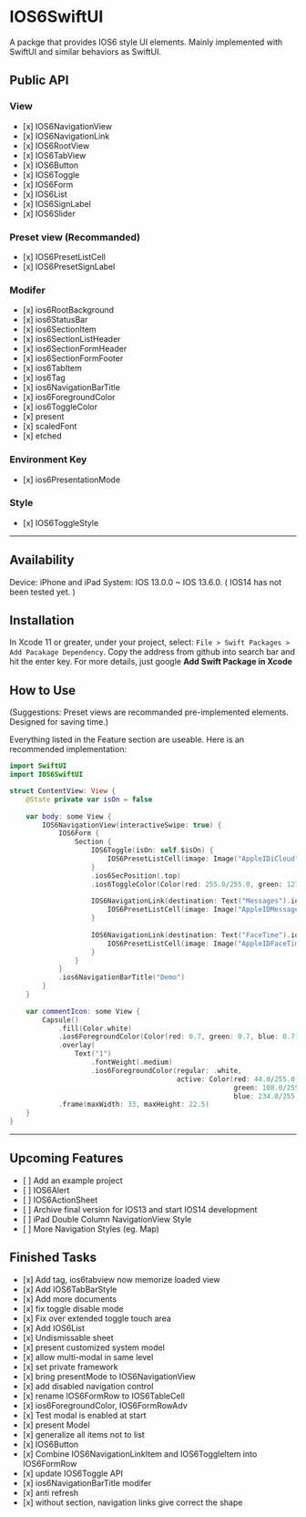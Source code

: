 # IOS6SwiftUI

A packge that provides IOS6 style UI elements. Mainly implemented with SwiftUI and similar behaviors as SwiftUI.

## Public API
### View
- \[x]  IOS6NavigationView
- \[x]  IOS6NavigationLink
- \[x]  IOS6RootView
- \[x]  IOS6TabView
- \[x]  IOS6Button
- \[x]  IOS6Toggle
- \[x]  IOS6Form
- \[x]  IOS6List
- \[x]  IOS6SignLabel
- \[x]  IOS6Slider

### Preset view (Recommanded)
- \[x]  IOS6PresetListCell
- \[x]  IOS6PresetSignLabel

### Modifer
- \[x]  ios6RootBackground
- \[x]  ios6StatusBar
- \[x]  ios6SectionItem
- \[x]  ios6SectionListHeader
- \[x]  ios6SectionFormHeader
- \[x]  ios6SectionFormFooter
- \[x]  ios6TabItem
- \[x]  ios6Tag
- \[x]  ios6NavigationBarTitle
- \[x]  ios6ForegroundColor
- \[x]  ios6ToggleColor
- \[x]  present
- \[x]  scaledFont
- \[x]  etched

### Environment Key
- \[x]  ios6PresentationMode

### Style
- \[x]  IOS6ToggleStyle

---
## Availability
Device: iPhone and iPad
System: IOS 13.0.0 ~ IOS 13.6.0. ( IOS14 has not been tested yet. )

## Installation
In Xcode 11 or greater, under your project, select: `File > Swift Packages > Add Pacakage Dependency`. 
Copy the address from github into search bar and hit the enter key. For more details, just google **Add Swift Package in Xcode**

##  How to Use
(Suggestions: Preset views are recommanded pre-implemented elements. Designed for saving time.)

Everything listed in the Feature section are useable. Here is an recommended implementation:  

```Swift
import SwiftUI
import IOS6SwiftUI

struct ContentView: View {
    @State private var isOn = false
    
    var body: some View {
        IOS6NavigationView(interactiveSwipe: true) {
            IOS6Form {
                Section {
                    IOS6Toggle(isOn: self.$isOn) {
                        IOS6PresetListCell(image: Image("AppleIDiCloud"), title: "iCloud")
                    }
                    .ios6SecPosition(.top)
                    .ios6ToggleColor(Color(red: 255.0/255.0, green: 127.0/255.0, blue: 2.0/255.0))
                    
                    IOS6NavigationLink(destination: Text("Messages").ios6NavigationBarTitle("Messages"), sectionPostion: .medium) {
                        IOS6PresetListCell(image: Image("AppleIDMessages"), title: "Messages", comment: "New Messages")
                    }
                    
                    IOS6NavigationLink(destination: Text("FaceTime").ios6NavigationBarTitle("FaceTime"), sectionPostion: .bottom) {
                        IOS6PresetListCell(image: Image("AppleIDFaceTime"), title: "FaceTime", comment: self.commentIcon)
                    }
                }
            }
            .ios6NavigationBarTitle("Demo")
        }
    }
    
    var commentIcon: some View {
        Capsule()
            .fill(Color.white)
            .ios6ForegroundColor(Color(red: 0.7, green: 0.7, blue: 0.7))
            .overlay(
                Text("1")
                    .fontWeight(.medium)
                    .ios6ForegroundColor(regular: .white,
                                         active: Color(red: 44.0/255.0,
                                                       green: 108.0/255.0,
                                                       blue: 234.0/255.0)))
            .frame(maxWidth: 33, maxHeight: 22.5)
    }
}
```
---
## Upcoming Features
- \[ ] Add an example project
- \[ ] IOS6Alert
- \[ ] IOS6ActionSheet
- \[ ] Archive final version for IOS13 and start IOS14 development
- \[ ] iPad Double Column NavigationView Style
- \[ ] More Navigation Styles (eg. Map)

## Finished Tasks
- \[x] Add tag, ios6tabview now memorize loaded view
- \[x] Add IOS6TabBarStyle
- \[x] Add more documents
- \[x] fix toggle disable mode
- \[x] Fix over extended toggle touch area
- \[x] Add IOS6List
- \[x] Undismissable sheet
- \[x] present customized system model
- \[x] allow multi-modal in same level
- \[x] set private framework
- \[x] bring presentMode to IOS6NavigationView
- \[x] add disabled navigation control
- \[x] rename IOS6FormRow to IOS6TableCell
- \[x] ios6ForegroundColor, IOS6FormRowAdv
- \[x] Test modal is enabled at start
- \[x] present Model
- \[x] generalize all items not to list
- \[x] IOS6Button
- \[x] Combine IOS6NavigationLinkItem and IOS6ToggleItem into IOS6FormRow
- \[x] update IOS6Toggle API
- \[x] ios6NavigationBarTitle modifer
- \[x] anti refresh
- \[x] without section, navigation links give correct the shape
